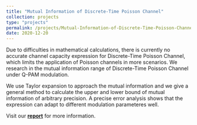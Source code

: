 ```yaml
---
title: "Mutual Information of Discrete-Time Poisson Channel"
collection: projects
type: "projects"
permalink: /projects/Mutual-Information-of-Discrete-Time-Poisson-Channel
date: 2020-12-20
---
```


Due to difficulties in mathematical calculations, there is currently no accurate channel capacity expression for Discrete-Time Poisson Channel, which limits the application of Poisson channels in more scenarios. We research in the mutual information range of Discrete-Time Poisson Channel under Q-PAM modulation.

We use Taylor expansion to approach the mutual information and we give a general method to calculate the upper and lower bound of mutual information of arbitrary precision. A precise error analysis shows that the expression can adapt to different modulation parameteres well.

Visit our **[report](Mutual-Information-of-Discrete-Time-Poisson-Channel/report.pdf)** for more information.